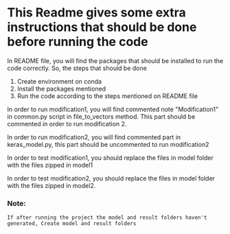 # This Readme gives some extra instructions that should be done before running the code

In README file, you will find the packages that should be installed to run the code correctly. So, the steps that 
should be done 

1. Create environment on conda
2. Install the packages mentioned
3. Run the code according to the steps mentioned on README file

In order to run modification1, you will find commented note
"Modification1" in common.py script in file_to_vectors method. 
This part should be commented in order to run modification 2.

In order to run modification2, you will find commented part in
keras_model.py, this part should be uncommented to run modification2

In order to test modification1, you should replace the files 
in model folder with the files zipped in model1

In order to test modification2, you should replace the files in 
model folder with the files zipped in model2.


### Note:
    If after running the project the model and result folders haven't generated, Create model and result folders 
